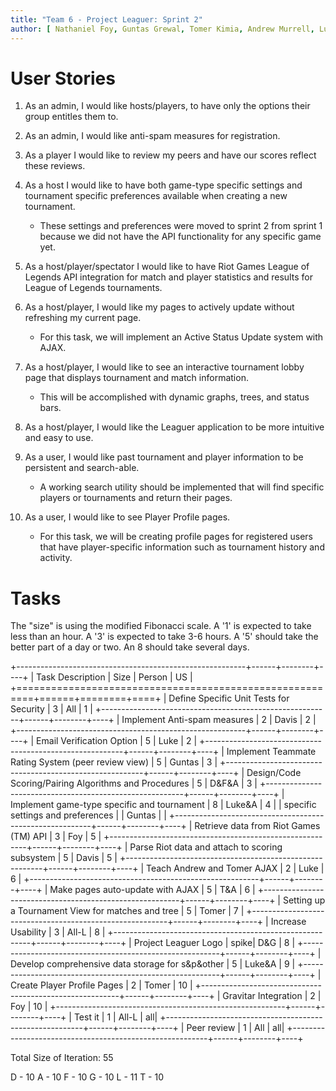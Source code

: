 ```yaml
---
title: "Team 6 - Project Leaguer: Sprint 2"
author: [ Nathaniel Foy, Guntas Grewal, Tomer Kimia, Andrew Murrell, Luke Shumaker, Davis Webb ]
---
```


# User Stories

1) As an admin, I would like hosts/players, to have only the options
   their group entitles them to.

2) As an admin, I would like anti-spam measures for registration.

3) As a player I would like to review my peers and have our
   scores reflect these reviews.

4) As a host I would like to have both game-type specific settings and
   tournament specific preferences available when creating a new
   tournament.
    - These settings and preferences were moved to sprint 2 from sprint 1
      because we did not have the API functionality for any specific game yet.

5) As a host/player/spectator I would like to have Riot Games League
   of Legends API integration for match and player statistics and results for
   League of Legends tournaments.

6) As a host/player, I would like my pages to actively update without
   refreshing my current page.
    - For this task, we will implement an Active Status Update system with AJAX.

7) As a host/player, I would like to see an interactive tournament lobby page
   that displays tournament and match information.
    - This will be accomplished with dynamic graphs, trees, and status bars.

8) As a host/player, I would like the Leaguer application to be more intuitive
   and easy to use.

9) As a user, I would like past tournament and player information to be
   persistent and search-able.
    - A working search utility should be implemented that will find specific
      players or tournaments and return their pages.

10) As a user, I would like to see Player Profile pages.
    - For this task, we will be creating profile pages for registered users that
      have player-specific information such as tournament history and activity.

# Tasks

The "size" is using the modified Fibonacci scale.  A '1' is expected
to take less than an hour.  A '3' is expected to take 3-6 hours.  A
'5' should take the better part of a day or two.  An 8 should take
several days.

+---------------------------------------------------------+------+--------+----+
| Task Description                                        | Size | Person | US |
+=========================================================+======+========+====+
| Define Specific Unit Tests for Security                 |    3 | All    |  1 |
+---------------------------------------------------------+------+--------+----+
| Implement Anti-spam measures                            |    2 | Davis  |  2 |
+---------------------------------------------------------+------+--------+----+
| Email Verification Option                               |    5 | Luke   |  2 |
+---------------------------------------------------------+------+--------+----+
| Implement Teammate Rating System (peer review view)     |    5 | Guntas |  3 |
+---------------------------------------------------------+------+--------+----+
| Design/Code Scoring/Pairing Algorithms and Procedures   |    5 | D&F&A  |  3 |
+---------------------------------------------------------+------+--------+----+
| Implement game-type specific and tournament             |    8 | Luke&A |  4 |
| specific settings and preferences                       |      | Guntas |    |
+---------------------------------------------------------+------+--------+----+
| Retrieve data from Riot Games (TM) API                  |    3 | Foy    |  5 |
+---------------------------------------------------------+------+--------+----+
| Parse Riot data and attach to scoring subsystem         |    5 | Davis  |  5 |
+---------------------------------------------------------+------+--------+----+
| Teach Andrew and Tomer AJAX                             |    2 | Luke   |  6 |
+---------------------------------------------------------+------+--------+----+
| Make pages auto-update with AJAX                        |    5 | T&A    |  6 |
+---------------------------------------------------------+------+--------+----+
| Setting up a Tournament View for matches and tree       |    5 | Tomer  |  7 |
+---------------------------------------------------------+------+--------+----+
| Increase Usability                                      |    3 | All-L  |  8 |
+---------------------------------------------------------+------+--------+----+
| Project Leaguer Logo                                    | spike| D&G    |  8 |
+---------------------------------------------------------+------+--------+----+
| Develop comprehensive data storage for s&p&other        |    5 | Luke&A |  9 |
+---------------------------------------------------------+------+--------+----+
| Create Player Profile Pages                             |    2 | Tomer  | 10 |
+---------------------------------------------------------+------+--------+----+
| Gravitar Integration                                    |    2 | Foy    | 10 |
+---------------------------------------------------------+------+--------+----+
| Test it                                                 |    1 | All-L  | all|
+---------------------------------------------------------+------+--------+----+
| Peer review                                             |    1 | All    | all|
+---------------------------------------------------------+------+--------+----+

Total Size of Iteration: 55

D - 10
A - 10
F - 10
G - 10
L - 11
T - 10

